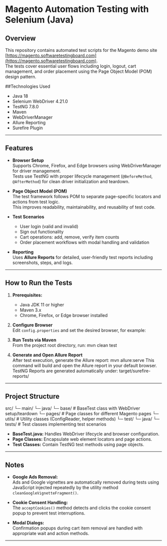 # Magento Automation Testing with Selenium (Java)

## Overview
This repository contains automated test scripts for the Magento demo site [https://magento.softwaretestingboard.com](https://magento.softwaretestingboard.com).  
The tests cover essential user flows including login, logout, cart management, and order placement using the Page Object Model (POM) design pattern.

##Technologies Used

- Java 18
- Selenium WebDriver 4.21.0
- TestNG 7.8.0
- Maven
- WebDriverManager
- Allure Reporting
- Surefire Plugin

---

## Features

- **Browser Setup**  
  Supports Chrome, Firefox, and Edge browsers using WebDriverManager for driver management.  
  Tests use TestNG with proper lifecycle management (`@BeforeMethod`, `@AfterMethod`) for clean driver initialization and teardown.

- **Page Object Model (POM)**  
  The test framework follows POM to separate page-specific locators and actions from test logic.  
  This improves readability, maintainability, and reusability of test code.

- **Test Scenarios**  
  - User login (valid and invalid)  
  - Sign out functionality  
  - Cart operations: add, remove, verify item counts  
  - Order placement workflows with modal handling and validation  

- **Reporting**  
  Uses **Allure Reports** for detailed, user-friendly test reports including screenshots, steps, and logs.

---

## How to Run the Tests

1. **Prerequisites:**  
   - Java JDK 11 or higher  
   - Maven 3.x  
   - Chrome, Firefox, or Edge browser installed

2. **Configure Browser**  
   Edit `config.properties` and set the desired browser, for example:  

3. **Run Tests via Maven**  
From the project root directory, run:  mvn clean test

4. **Generate and Open Allure Report**  
After test execution, generate the Allure report:  mvn allure:serve
This command will build and open the Allure report in your default browser.
TestNG Reports are generated automatically under: target/surefire-reports/

---

## Project Structure

src/
└─ main/
└─ java/
└─ base/ # BaseTest class with WebDriver setup/teardown
└─ pages/ # Page classes for different Magento pages
└─ utils/ # Utility classes (ConfigReader, helper methods)
└─ test/
└─ java/
└─ tests/ # Test classes implementing test scenarios

- **BaseTest.java:** Handles WebDriver lifecycle and browser configuration.  
- **Page Classes:** Encapsulate web element locators and page actions.  
- **Test Classes:** Contain TestNG test methods using page objects.

---

## Notes

- **Google Ads Removal:**  
  Ads and Google vignettes are automatically removed during tests using JavaScript injected repeatedly by the utility method `cleanGoogleVignetteFragment()`.  

- **Cookie Consent Handling:**  
  The `acceptCookies()` method detects and clicks the cookie consent popup to prevent test interruptions.

- **Modal Dialogs:**  
  Confirmation popups during cart item removal are handled with appropriate wait and action methods.

---



